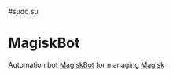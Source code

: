 #sudo su 
# MagiskBot

Automation bot [MagiskBot](https://github.com/MagiskBot) for managing [Magisk](https://github.com/topjohnwu/Magisk)
